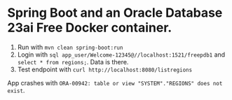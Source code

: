 # Spring Boot and an Oracle Database 23ai Free Docker container.

1. Run with `mvn clean spring-boot:run`
1. Login with `sql app_user/Welcome-12345@//localhost:1521/freepdb1` and `select * from regions;`. Data is there.
1. Test endpoint with `curl http://localhost:8080/listregions`

App crashes with `ORA-00942: table or view "SYSTEM"."REGIONS" does not exist`.
